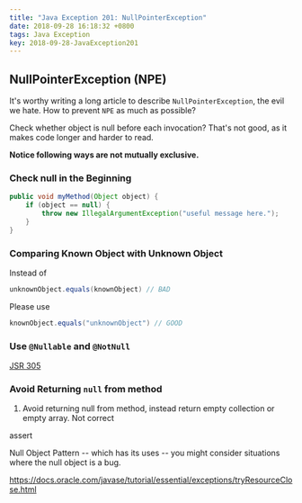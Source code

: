 ```yaml
---
title: "Java Exception 201: NullPointerException"
date: 2018-09-28 16:18:32 +0800
tags: Java Exception
key: 2018-09-28-JavaException201
---
```


## NullPointerException (NPE)
It's worthy writing a long article to describe `NullPointerException`, the evil we hate. How to prevent `NPE` as much as possible?

Check whether object is null before each invocation? That's not good, as it makes code longer and harder to read.

**Notice following ways are not mutually exclusive.**

### Check null in the Beginning
``` Java
public void myMethod(Object object) {
	if (object == null) {
		throw new IllegalArgumentException("useful message here.");
	}
}
```

### Comparing Known Object with Unknown Object

Instead of 
```Java
unknownObject.equals(knownObject) // BAD
```

Please use 

```Java
knownObject.equals("unknownObject") // GOOD
```

### Use `@Nullable` and `@NotNull`
[JSR 305]

### Avoid Returning `null` from method
1) Avoid returning null from method, instead return empty collection or empty array.
Not correct


assert




Null Object Pattern -- which has its uses -- you might consider situations where the null object is a bug.





[JSR 305]:https://jcp.org/en/jsr/detail?id=305
  https://docs.oracle.com/javase/tutorial/essential/exceptions/tryResourceClose.html